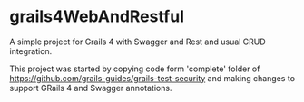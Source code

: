 # grails4WebAndRestful
A simple project for Grails 4 with Swagger and Rest and usual CRUD integration.

This project was started by copying code form 'complete' folder of https://github.com/grails-guides/grails-test-security and making changes to support GRails 4 and Swagger annotations.


